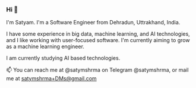 <!--## Welcome to GitHub Pages

You can use the [editor on GitHub](https://github.com/satymshrma/satymshrma.github.io/edit/main/README.md) to maintain and preview the content for your website in Markdown files.

Whenever you commit to this repository, GitHub Pages will run [Jekyll](https://jekyllrb.com/) to rebuild the pages in your site, from the content in your Markdown files.

### Markdown

Markdown is a lightweight and easy-to-use syntax for styling your writing. It includes conventions for

```markdown
Syntax highlighted code block

# Header 1
## Header 2
### Header 3

- Bulleted
- List

1. Numbered
2. List

**Bold** and _Italic_ and `Code` text

[Link](url) and ![Image](src)
```

For more details see [GitHub Flavored Markdown](https://guides.github.com/features/mastering-markdown/).

### Jekyll Themes

Your Pages site will use the layout and styles from the Jekyll theme you have selected in your [repository settings](https://github.com/satymshrma/satymshrma.github.io/settings/pages). The name of this theme is saved in the Jekyll `_config.yml` configuration file.

### Support or Contact

Having trouble with Pages? Check out our [documentation](https://docs.github.com/categories/github-pages-basics/) or [contact support](https://support.github.com/contact) and we’ll help you sort it out.
-->
### Hi 👋

I'm Satyam. I'm a Software Engineer from Dehradun, Uttrakhand, India.

I have some experience in big data, machine learning, and AI technologies, and I like working with user-focused software. I'm currently aiming to grow as a machine learning engineer.

I am currently studying AI based technologies.

📫 You can reach me at @satymshrma on Telegram @satymshrma, or mail me at satymshrma+DMs@gmail.com
<!--Below are my repositories. _(They are a bit messy, and at some places a little incomplete. But I'm working on it, so just bear with me for the while. <3)_-->
